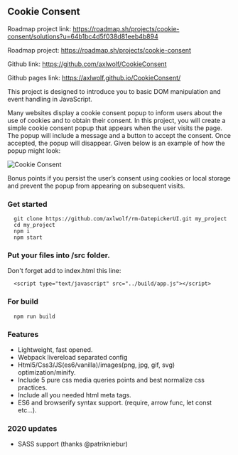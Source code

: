 ## Cookie Consent

Roadmap project link: https://roadmap.sh/projects/cookie-consent/solutions?u=64b1bc4d5f038d81eeb4b894

Roadmap project: https://roadmap.sh/projects/cookie-consent

Github link: https://github.com/axlwolf/CookieConsent

Github pages link: https://axlwolf.github.io/CookieConsent/

This project is designed to introduce you to basic DOM manipulation and event handling in JavaScript.

Many websites display a cookie consent popup to inform users about the use of cookies and to obtain their consent. In this project, you will create a simple cookie consent popup that appears when the user visits the page. The popup will include a message and a button to accept the consent. Once accepted, the popup will disappear. 
Given below is an example of how the popup might look:

![Cookie Consent](https://assets.roadmap.sh/guest/cookie-consent-banner-07etz.png)

Bonus points if you persist the user’s consent using cookies or local storage and prevent the popup from appearing on subsequent visits.

### Get started

```
  git clone https://github.com/axlwolf/rm-DatepickerUI.git my_project
  cd my_project
  npm i
  npm start
```

### Put your files into /src folder.

Don't forget add to index.html this line:
```
  <script type="text/javascript" src="../build/app.js"></script>
```

### For build

```
  npm run build
```

### Features

- Lightweight, fast opened.
- Webpack livereload separated config
- Html5/Css3/JS(es6/vanilla)/images(png, jpg, gif, svg) optimization/minify.
- Include 5 pure css media queries points and best normalize css practices.
- Include all you needed html meta tags.
- ES6 and browserify syntax support. (require, arrow func, let const etc...).

### 2020 updates

- SASS support (thanks @patrikniebur)

